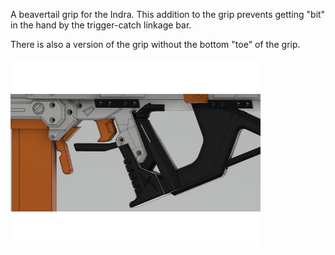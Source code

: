 A beavertail grip for the Indra. This addition to the grip prevents getting "bit" in the hand by the trigger-catch linkage bar.

There is also a version of the grip without the bottom "toe" of the grip.

<img src="images/IndraBeavertailGrip1.jpg" style="width:400px;">
